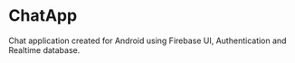 # ChatApp

Chat application created for Android using Firebase UI, Authentication and Realtime database.

